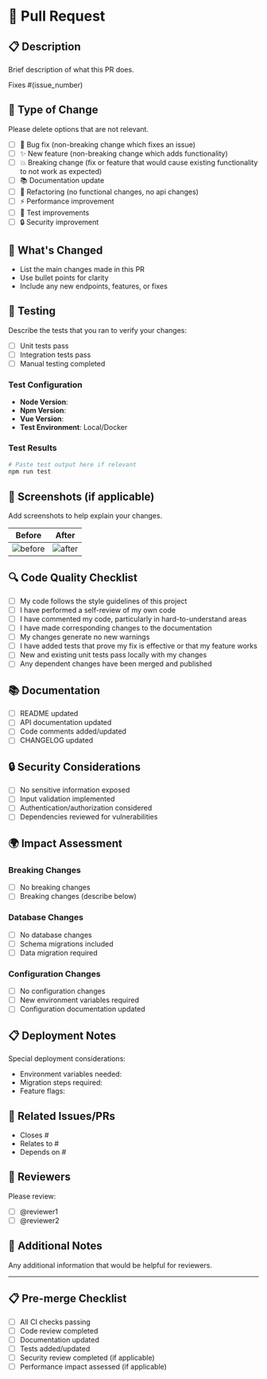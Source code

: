 # 🔄 Pull Request

## 📋 Description
Brief description of what this PR does.

Fixes #(issue_number)

## 🎯 Type of Change
Please delete options that are not relevant.

- [ ] 🐛 Bug fix (non-breaking change which fixes an issue)
- [ ] ✨ New feature (non-breaking change which adds functionality)
- [ ] 💥 Breaking change (fix or feature that would cause existing functionality to not work as expected)
- [ ] 📚 Documentation update
- [ ] 🔧 Refactoring (no functional changes, no api changes)
- [ ] ⚡ Performance improvement
- [ ] 🧪 Test improvements
- [ ] 🔒 Security improvement

## 🚀 What's Changed
- List the main changes made in this PR
- Use bullet points for clarity
- Include any new endpoints, features, or fixes

## 🧪 Testing
Describe the tests that you ran to verify your changes:

- [ ] Unit tests pass
- [ ] Integration tests pass
- [ ] Manual testing completed

### Test Configuration
- **Node Version**: 
- **Npm Version**: 
- **Vue Version**:
- **Test Environment**: Local/Docker

### Test Results
```bash
# Paste test output here if relevant
npm run test
```

## 📸 Screenshots (if applicable)
Add screenshots to help explain your changes.

| Before | After |
|--------|-------|
| ![before](url) | ![after](url) |

## 🔍 Code Quality Checklist
- [ ] My code follows the style guidelines of this project
- [ ] I have performed a self-review of my own code
- [ ] I have commented my code, particularly in hard-to-understand areas
- [ ] I have made corresponding changes to the documentation
- [ ] My changes generate no new warnings
- [ ] I have added tests that prove my fix is effective or that my feature works
- [ ] New and existing unit tests pass locally with my changes
- [ ] Any dependent changes have been merged and published

## 📚 Documentation
- [ ] README updated
- [ ] API documentation updated
- [ ] Code comments added/updated
- [ ] CHANGELOG updated

## 🔒 Security Considerations
- [ ] No sensitive information exposed
- [ ] Input validation implemented
- [ ] Authentication/authorization considered
- [ ] Dependencies reviewed for vulnerabilities

## 🌍 Impact Assessment
### Breaking Changes
- [ ] No breaking changes
- [ ] Breaking changes (describe below)

### Database Changes
- [ ] No database changes
- [ ] Schema migrations included
- [ ] Data migration required

### Configuration Changes
- [ ] No configuration changes
- [ ] New environment variables required
- [ ] Configuration documentation updated

## 📋 Deployment Notes
Special deployment considerations:

- Environment variables needed: 
- Migration steps required: 
- Feature flags: 

## 🔗 Related Issues/PRs
- Closes #
- Relates to #
- Depends on #

## 👥 Reviewers
Please review:
- [ ] @reviewer1
- [ ] @reviewer2

## 📝 Additional Notes
Any additional information that would be helpful for reviewers.

---

## 📋 Pre-merge Checklist
- [ ] All CI checks passing
- [ ] Code review completed
- [ ] Documentation updated
- [ ] Tests added/updated
- [ ] Security review completed (if applicable)
- [ ] Performance impact assessed (if applicable)